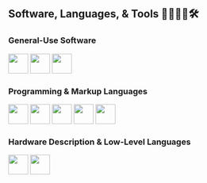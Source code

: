 ## Software, Languages, & Tools 👨‍💻👷‍♂️🛠️

### General-Use Software
<p>
  <img src="https://cdn.jsdelivr.net/npm/simple-icons/icons/multisim.svg" width="40" height="40">
  <img src="https://cdn.jsdelivr.net/npm/simple-icons/icons/tinkercad.svg" width="40" height="40">
  <img src="https://cdn.jsdelivr.net/npm/simple-icons/icons/autodesk.svg" width="40" height="40">
</p>

### Programming & Markup Languages
<p>
  <img src="https://cdn.jsdelivr.net/npm/simple-icons/icons/cplusplus.svg" width="40" height="40">
  <img src="https://cdn.jsdelivr.net/npm/simple-icons/icons/python.svg" width="40" height="40">
  <img src="https://cdn.jsdelivr.net/npm/simple-icons/icons/latex.svg" width="40" height="40">
  <img src="https://cdn.jsdelivr.net/npm/simple-icons/icons/r.svg" width="40" height="40">
  <img src="https://cdn.jsdelivr.net/npm/simple-icons/icons/html5.svg" width="40" height="40">
</p>

### Hardware Description & Low-Level Languages
<p>
  <img src="https://cdn.jsdelivr.net/npm/simple-icons/icons/atandt.svg" width="40" height="40">
  <img src="https://cdn.jsdelivr.net/npm/simple-icons/icons/riscv.svg" width="40" height="40">
</p>


<!--
**zichungao88/zichungao88** is a ✨ _special_ ✨ repository because its `README.md` (this file) appears on your GitHub profile.

Here are some ideas to get you started:

- 🔭 I’m currently working on ...
- 🌱 I’m currently learning ...
- 👯 I’m looking to collaborate on ...
- 🤔 I’m looking for help with ...
- 💬 Ask me about ...
- 📫 How to reach me: ...
- 😄 Pronouns: ...
- ⚡ Fun fact: ...
-->
